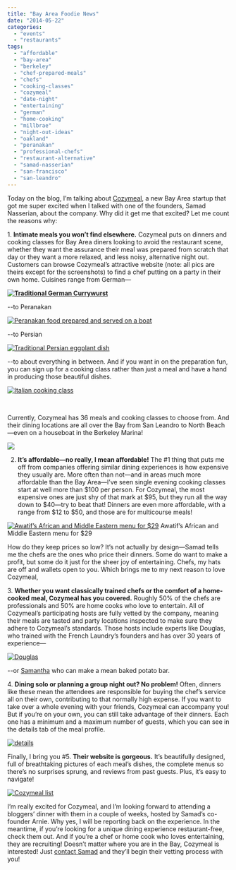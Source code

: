 ```yaml
---
title: "Bay Area Foodie News"
date: "2014-05-22"
categories:
  - "events"
  - "restaurants"
tags:
  - "affordable"
  - "bay-area"
  - "berkeley"
  - "chef-prepared-meals"
  - "chefs"
  - "cooking-classes"
  - "cozymeal"
  - "date-night"
  - "entertaining"
  - "german"
  - "home-cooking"
  - "millbrae"
  - "night-out-ideas"
  - "oakland"
  - "peranakan"
  - "professional-chefs"
  - "restaurant-alternative"
  - "samad-nasserian"
  - "san-francisco"
  - "san-leandro"
---
```


Today on the blog, I’m talking about [Cozymeal](https://www.cozymeal.com/), a new Bay Area startup that got me super excited when I talked with one of the founders, Samad Nasserian, about the company. Why did it get me that excited? Let me count the reasons why:

1\. **Intimate meals you won’t find elsewhere.** Cozymeal puts on dinners and cooking classes for Bay Area diners looking to avoid the restaurant scene, whether they want the assurance their meal was prepared from scratch that day or they want a more relaxed, and less noisy, alternative night out. Customers can browse Cozymeal’s attractive website (note: all pics are theirs except for the screenshots) to find a chef putting on a party in their own home. Cuisines range from German—

**[![Traditional German Currywurst](http://s3.amazonaws.com/thegourmez-wpmedia/2014/05/Traditional-German-Currywurst-500x375.jpg)](http://www.thegourmez.com/2014/05/bay-area-foodie-news/traditional-german-currywurst/)**

\--to Peranakan

[![Peranakan food prepared and served on a boat](http://s3.amazonaws.com/thegourmez-wpmedia/2014/05/Peranakan-food-prepared-and-served-on-a-boat-500x375.jpg)](http://www.thegourmez.com/2014/05/bay-area-foodie-news/peranakan-food-prepared-and-served-on-a-boat/)

\--to Persian

[![Traditional Persian eggplant dish](http://s3.amazonaws.com/thegourmez-wpmedia/2014/05/Traditional-Persian-eggplant-dish-500x333.jpg)](http://www.thegourmez.com/2014/05/bay-area-foodie-news/traditional-persian-eggplant-dish/)

\--to about everything in between. And if you want in on the preparation fun, you can sign up for a cooking class rather than just a meal and have a hand in producing those beautiful dishes.

[![Italian cooking class](http://s3.amazonaws.com/thegourmez-wpmedia/2014/05/Italian-cooking-class-500x333.jpg)](http://www.thegourmez.com/2014/05/bay-area-foodie-news/italian-cooking-class/)

 

Currently, Cozymeal has 36 meals and cooking classes to choose from. And their dining locations are all over the Bay from San Leandro to North Beach—even on a houseboat in the Berkeley Marina!

[![](https://www.cozymeal.com/assets/images/meals/thumbnails/1200x900_Pranakan-Food-by-the-Bay_8971338.jpg)](https://www.cozymeal.com/meal/show/23/Dinner-on-a-Boat-Peranakan-Food)

2. **It’s affordable—no really, I mean affordable!** The #1 thing that puts me off from companies offering similar dining experiences is how expensive they usually are. More often than not—and in areas much more affordable than the Bay Area—I’ve seen single evening cooking classes start at well more than $100 per person. For Cozymeal, the most expensive ones are just shy of that mark at $95, but they run all the way down to $40—try to beat that! Dinners are even more affordable, with a range from $12 to $50, and those are for multicourse meals!




<div class="caption">

[![Awatif’s African and Middle Eastern menu for $29](http://s3.amazonaws.com/thegourmez-wpmedia/2014/05/awatif-pricing-1024x926.jpg)](http://www.thegourmez.com/2014/05/bay-area-foodie-news/awatif-pricing/) Awatif’s African and Middle Eastern menu for $29</div>


How do they keep prices so low? It’s not actually by design—Samad tells me the chefs are the ones who price their dinners. Some do want to make a profit, but some do it just for the sheer joy of entertaining. Chefs, my hats are off and wallets open to you. Which brings me to my next reason to love Cozymeal,

3\. **Whether you want classically trained chefs or the comfort of a home-cooked meal, Cozymeal has you covered.** Roughly 50% of the chefs are professionals and 50% are home cooks who love to entertain. All of Cozymeal’s participating hosts are fully vetted by the company, meaning their meals are tasted and party locations inspected to make sure they adhere to Cozymeal’s standards. Those hosts include experts like Douglas, who trained with the French Laundry’s founders and has over 30 years of experience—

[![Douglas](http://s3.amazonaws.com/thegourmez-wpmedia/2014/05/Douglas-500x375.jpg)](http://www.thegourmez.com/2014/05/bay-area-foodie-news/douglas/)

\--or [Samantha](https://www.cozymeal.com/meal/show/20/Baked-Potato-Bar) who can make a mean baked potato bar.

4\. **Dining solo or planning a group night out? No problem!** Often, dinners like these mean the attendees are responsible for buying the chef’s service all on their own, contributing to that normally high expense. If you want to take over a whole evening with your friends, Cozymeal can accompany you! But if you’re on your own, you can still take advantage of their dinners. Each one has a minimum and a maximum number of guests, which you can see in the details tab of the meal profile.

[![details](http://s3.amazonaws.com/thegourmez-wpmedia/2014/05/details-1024x959.jpg)](http://www.thegourmez.com/2014/05/bay-area-foodie-news/details/)

Finally, I bring you #5. **Their website is gorgeous.** It’s beautifully designed, full of breathtaking pictures of each meal’s dishes, the complete menus so there’s no surprises sprung, and reviews from past guests. Plus, it’s easy to navigate!

[![Cozymeal list](http://s3.amazonaws.com/thegourmez-wpmedia/2014/05/Cozymeal-list-1024x874.jpg)](http://www.thegourmez.com/2014/05/bay-area-foodie-news/cozymeal-list/)

I’m really excited for Cozymeal, and I’m looking forward to attending a bloggers’ dinner with them in a couple of weeks, hosted by Samad’s co-founder Arnie. Why yes, I will be reporting back on the experience. In the meantime, if you’re looking for a unique dining experience restaurant-free, check them out. And if you’re a chef or home cook who loves entertaining, they are recruiting! Doesn’t matter where you are in the Bay, Cozymeal is interested! Just [contact Samad](mailto:samad@cozymeal.com) and they’ll begin their vetting process with you!
